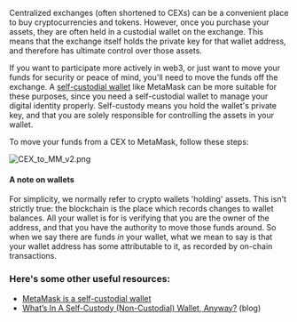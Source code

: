 Centralized exchanges (often shortened to CEXs) can be a convenient place to buy cryptocurrencies and tokens. However, once you purchase your assets, they are often held in a custodial wallet on the exchange. This means that the exchange itself holds the private key for that wallet address, and therefore has ultimate control over those assets.


If you want to participate more actively in web3, or just want to move your funds for security or peace of mind, you'll need to move the funds off the exchange. A [self-custodial wallet](https://support.metamask.io/hc/en-us/articles/360059952212) like MetaMask can be more suitable for these purposes, since you need a self-custodial wallet to manage your digital identity properly. Self-custody means you hold the wallet's private key, and that you are solely responsible for controlling the assets in your wallet. 


To move your funds from a CEX to MetaMask, follow these steps:


![CEX_to_MM_v2.png](https://support.metamask.io/hc/article_attachments/10471638105499)



#### A note on wallets


For simplicity, we normally refer to crypto wallets 'holding' assets. This isn't strictly true: the blockchain is the place which records changes to wallet balances. All your wallet is for is verifying that you are the owner of the address, and that you have the authority to move those funds around. So when we say there are funds *in* your wallet, what we mean to say is that your wallet address has some attributable to it, as recorded by on-chain transactions.



### Here's some other useful resources:


* [MetaMask is a self-custodial wallet](https://support.metamask.io/hc/en-us/articles/360059952212)
* [What’s In A Self-Custody (Non-Custodial) Wallet, Anyway?](https://consensys.net/blog/metamask/whats-in-a-self-custody-non-custodial-wallet-anyway/) (blog)
